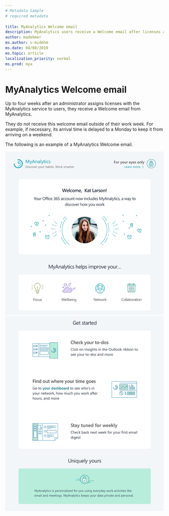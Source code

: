 ```yaml
---
# Metadata Sample
# required metadata

title: MyAnalytics Welcome email
description: MyAnalytics users receive a Welcome email after licenses are assigned to them 
author: madehmer
ms.author: v-midehm
ms.date: 04/08/2019
ms.topic: article
localization_priority: normal 
ms.prod: mya
---
```


# MyAnalytics Welcome email

Up to four weeks after an administrator assigns licenses with the MyAnalytics service to users, they receive a Welcome email from MyAnalytics.

They do not receive this welcome email outside of their work week. For example, if necessary, its arrival time is delayed to a Monday to keep it from arriving on a weekend.  

The following is an example of a MyAnalytics Welcome email.

 ![MyAnalytics Welcome email top section](../../Images/mya/use/welcome-email-1.png)
 ![MyAnalytics Welcome email end section](../../Images/mya/use/welcome-email-2.png)

